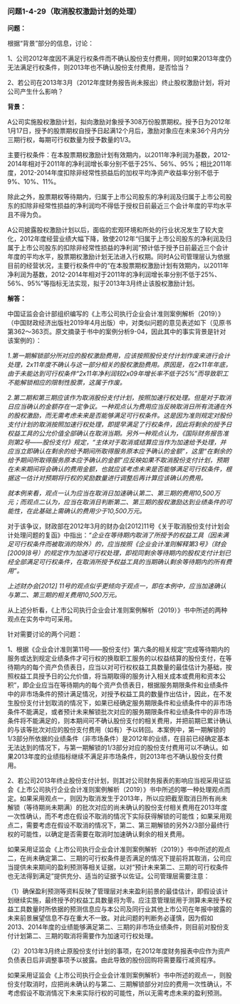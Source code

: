 ### 问题1-4-29（取消股权激励计划的处理）

**问题：**

根据“背景”部分的信息，讨论：

1、公司2012年度因不满足行权条件而不确认股份支付费用，同时如果2013年度仍无法满足行权条件，则2013年也不确认股份支付费用，是否恰当？

2、若公司在2013年3月（2012年度财务报告尚未报出）终止股权激励计划，将对公司产生什么影响？

**背景：**

A公司实施股权激励计划，拟向激励对象授予308万份股票期权。授予日为2012年1月17日，授予的股票期权自授予日起满12个月后，激励对象应在未来36个月内分三期行权，每期可行权数量为授予数量的1/3。

主要行权条件：在本股票期权激励计划有效期内，以2011年净利润为基数，2012-2014年相对于2011年的净利润增长率分别不低于25%、56%、95%；相比2011年度，2012-2014年度扣除非经常性损益后的加权平均净资产收益率分别不低于9%、10%、11%。

除此之外，股票期权等待期内，归属于上市公司股东的净利润及归属于上市公司股东的扣除非经常性损益的净利润均不得低于授权日前最近三个会计年度的平均水平且不得为负。

A公司披露股权激励计划以后，面临的宏观环境和所处的行业状况发生了较大变化，2012年度经营业绩大幅下降，致使2012年“归属于上市公司股东的净利润及归属于上市公司股东的扣除非经常性损益的净利润”预计低于授予日前最近三个会计年度的平均水平，股票期权激励计划无法进入行权期。同时A公司管理层认为依据目前的经营状况，主要行权条件中的“在本股票期权激励计划有效期内，以2011年净利润为基数，2012-2014年相对于2011年的净利润增长率分别不低于25%、56%、95%”等指标无法实现，拟于2013年3月终止该股权激励计划。

**解答：**

中国证监会会计部组织编写的《上市公司执行企业会计准则案例解析（2019）》（中国财政经济出版社2019年4月出版）中，对类似问题的意见表述如下（见原书第362～363页。原文摘录于书中的案例分析9-04，因此其中的事实背景是针对该案例的）：

*1.第一期解锁部分所对应的股权激励费用，应该按照股份支付计划作废来进行会计处理，2x11年度不确认与这一部分相关的股权激励费用。原因是，在2x11年年底，由于未能达到可行权条件“2x11年净利润较2x09年增长率不低于25%”而导致职工不能解锁相应的限制性股票，这属于作废。*

*2.第二期和第三期应该作为取消股份支付计划，按照加速行权处理。但是对于取消日应当确认的金额存在一定争议。一种观点认为费用应当反映取消日所有流通在外的股权激励，而无需考虑未来是否能够满足可行权条件。这是因为准则规定对股份支付计划的取消按照加速行权处理，即提早满足了行权条件，因此将剩余的授予日权益工具的公允价值全部确认在取消当期。另外一种观点认为，《国际财务报告准则第2号——股份支付》规定，“主体对于取消或结算应当作为加速给予处理，并应当立即确认在剩余的给予期间所取得服务原本应予确认的金额”，这里“在剩余的给予期间所取得服务原本应予确认的金额”应反映如果不取消股份支付计划，预期在未来期间将会确认的费用金额，也就应该考虑未来是否能够满足可行权条件，根据这一估计对预期将行权的奖励数量进行调整后再计算应该确认的费用。*

*就本例来看，观点一认为应当在取消日加速确认第二、第三期的费用10,500万元；而观点二认为，应当在取消日判断第二、第三期的股权激励达到业绩条件的可能性，在此基础上需确认的费用少于10,500万元。*

对于该争议，财政部在2012年3月的财办会[2012]11号《关于取消股份支付计划会计处理问题的复函》中指出：*“企业在等待期内取消了所授予的权益工具（因未满足可行权条件而被取消的除外）的，应当按照《企业会计准则解释第3号》（财会[2009]8号）的规定作为加速可行权处理，即视同剩余等待期内的股权支付计划已经全部满足可行权条件，在取消所授予权益工具的当期确认剩余等待期内的所有费用”。*

*上述财办会[2012]
11号的观点似乎更倾向于观点一，即在本例中，应当加速确认与第二、第三期的相关费用10,500万元。*

从上述分析看，《上市公司执行企业会计准则案例解析（2019）》书中所述的两种观点在实务中均可采用。

针对需要讨论的两个问题：

1、根据《企业会计准则第11号——股份支付》第六条的相关规定“完成等待期内的服务或达到规定业绩条件才可行权的换取职工服务的以权益结算的股份支付，在等待期内的每个资产负债表日，应当以对可行权权益工具数量的最佳估计为基础，按照权益工具授予日的公允价值，将当期取得的服务计入相关成本或费用和资本公积”，即企业应当在等待期内的每个资产负债表日，根据服务期限条件和业绩条件中的非市场条件的预计满足情况，对授予权益工具的数量作出估计，因此，在不发生股份支付计划取消的情况下，如果已经确定服务期限条件和业绩条件中的非市场条件不能满足，或者预计未来解锁批次对应的服务期限条件和业绩条件中的非市场条件将不能满足的，则本期间可不确认股份支付的相关费用，并把前期已累计确认的与该等批次对应的股份支付费用（如有）予以转回。本案例中，第一期解锁的1/3部分所依据的业绩条件（非市场条件）是2012年的业绩，在目前已经确定基本无法达到的情况下，与第一期解锁的1/3部分对应的股份支付费用可以不确认。如果2013年度的业绩指标继续不满足非市场条件，则2013年也不确认股份支付费用。

2、若公司2013年终止股份支付计划，则其对公司财务报表的影响应当视采用证监会《上市公司执行企业会计准则案例解析（2019）》书中所述的哪一种处理观点而定。如果采用观点一，则因为取消发生于2013年，所以应把截至取消日所有尚未解锁（等待期尚未期满）的批次对应的尚未确认的股份支付相关费用在2013年度一次性确认，而不考虑在假设不取消的情况下实际获得解锁的可能性；如果采用观点二，需要考虑在假设不取消的情况下，第二、第三期解锁的另外2/3部分最终行权的可能性，以确定是否需要在取消时加速确认剩余的相关费用。

如果采用证监会《上市公司执行企业会计准则案例解析（2019）》书中所述的观点二，在尚未确定第二、三期的可行权条件是否满足的情况下提前将其取消，公司应当提供未来期间的盈利预测等相关证据，以对“预计未来第二、三期的可行权条件也无法得到满足”提供充分、适当的证据予以佐证。公司管理层需要注意：

（1）确保盈利预测等资料反映了管理层对未来盈利前景的最佳估计，即假设该计划继续实施，最终授予的权益工具数量将为零。应注意管理层用于测算未来授予权益工具数量时所依据的预测信息应与本公司及同行业其他上市公司在年报中披露的未来前景展望信息不存在重大不一致。对此问题的判断务必谨慎，因为假如2013、2014年度的业绩能够满足第二、三期的非市场业绩条件，则目前对股份支付计划第二、三期的取消将需要作为加速可行权处理。

（2）2013年3月终止原股份支付计划的事项，在2012年度财务报表中应作为资产负债表日后非调整事项予以披露。由此导致的股份回购将需要履行减资程序。

如果采用证监会《上市公司执行企业会计准则案例解析》书中所述的观点一，则股份支付取消时，应把尚未确认的与第二、三期解锁部分对应的费用一次性确认，不考虑假设不取消情况下未来实际行权的可能性，所以无需考虑未来的盈利预测。